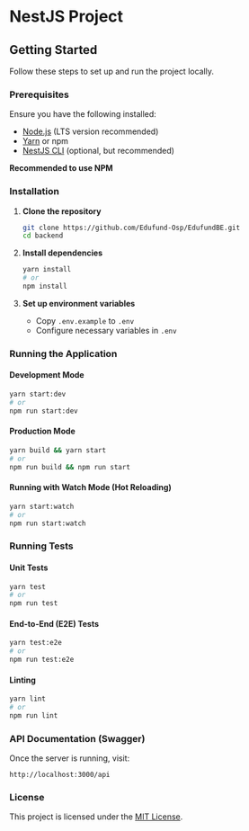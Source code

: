 # NestJS Project

## Getting Started

Follow these steps to set up and run the project locally.

### Prerequisites
Ensure you have the following installed:
- [Node.js](https://nodejs.org/) (LTS version recommended)
- [Yarn](https://yarnpkg.com/) or npm
- [NestJS CLI](https://docs.nestjs.com/cli) (optional, but recommended)

__Recommended to use NPM__

### Installation

1. **Clone the repository**
   ```sh
   git clone https://github.com/Edufund-Osp/EdufundBE.git
   cd backend
   ```

2. **Install dependencies**
   ```sh
   yarn install
   # or
   npm install
   ```

3. **Set up environment variables**
   - Copy `.env.example` to `.env`
   - Configure necessary variables in `.env`

### Running the Application

#### Development Mode
```sh
yarn start:dev
# or
npm run start:dev
```

#### Production Mode
```sh
yarn build && yarn start
# or
npm run build && npm run start
```

#### Running with Watch Mode (Hot Reloading)
```sh
yarn start:watch
# or
npm run start:watch
```

### Running Tests

#### Unit Tests
```sh
yarn test
# or
npm run test
```

#### End-to-End (E2E) Tests
```sh
yarn test:e2e
# or
npm run test:e2e
```

#### Linting
```sh
yarn lint
# or
npm run lint
```

### API Documentation (Swagger)
Once the server is running, visit:
```
http://localhost:3000/api
```

### License
This project is licensed under the [MIT License](LICENSE).
